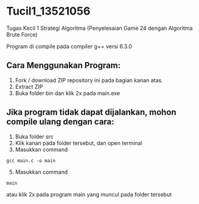 # Tucil1_13521056
Tugas Kecil 1 Strategi Algoritma (Penyelesaian Game 24 dengan Algoritma Brute Force)

Program di compile pada compiler g++ versi 6.3.0

## Cara Menggunakan Program:
1. Fork / download ZIP repository ini pada bagian kanan atas.
2. Extract ZIP 
3. Buka folder bin dan klik 2x pada main.exe

## Jika program tidak dapat dijalankan, mohon compile ulang dengan cara: 
1. Buka folder src
2. Klik kanan pada folder tersebut, dan open terminal
3. Masukkan command 
```
gcc main.c -o main
```
5. Masukkan command
```
main
```
atau klik 2x pada program main yang muncul pada folder tersebut
